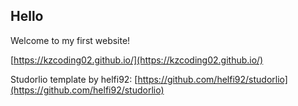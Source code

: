 ## Hello
Welcome to my first website!

[https://kzcoding02.github.io/](https://kzcoding02.github.io/)

Studorlio template by helfi92: [https://github.com/helfi92/studorlio](https://github.com/helfi92/studorlio)
